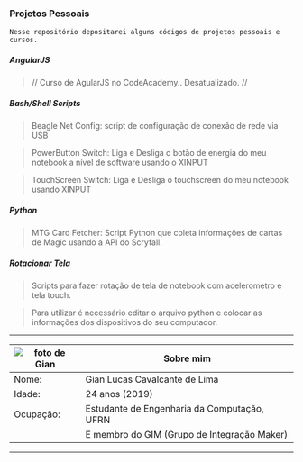 ### Projetos Pessoais
	Nesse repositório depositarei alguns códigos de projetos pessoais e cursos.

##### AngularJS
> // Curso de AgularJS no CodeAcademy.. Desatualizado. //

##### Bash/Shell Scripts
> Beagle Net Config: script de configuração de conexão de rede via USB

> PowerButton Switch: Liga e Desliga o botão de energia do meu notebook a nível de software usando o XINPUT

> TouchScreen Switch: Liga e Desliga o touchscreen do meu notebook usando XINPUT

##### Python
> MTG Card Fetcher: Script Python que coleta informações de cartas de Magic usando a API do Scryfall.

##### Rotacionar Tela
> Scripts para fazer rotação de tela de notebook com acelerometro e tela touch.

> Para utilizar é necessário editar o arquivo python e colocar as informações dos dispositivos do seu computador.

- - - -

| ![foto de Gian](https://raw.githubusercontent.com/gianlcl/git-tutorial/master/códigos-fontes/readme/foto.jpg) | Sobre mim						 |
|---		|---						|
| Nome: 	| Gian Lucas Cavalcante de Lima			|
| Idade: 	| 24 anos (2019) 				|
| Ocupação:	| Estudante de Engenharia da Computação, UFRN 	|
|		|E membro do GIM (Grupo de Integração Maker) 	|

- - -
